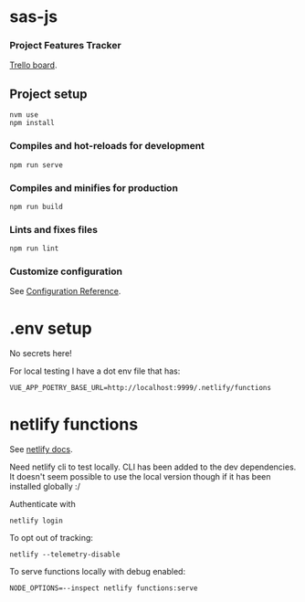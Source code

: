 # sas-js

### Project Features Tracker
[Trello board](https://trello.com/b/oGoAIsZA/sas-js).

## Project setup
```
nvm use
npm install
```

### Compiles and hot-reloads for development
```
npm run serve
```

### Compiles and minifies for production
```
npm run build
```

### Lints and fixes files
```
npm run lint
```

### Customize configuration
See [Configuration Reference](https://cli.vuejs.org/config/).


# .env setup
No secrets here!

For local testing I have a dot env file that has:
```
VUE_APP_POETRY_BASE_URL=http://localhost:9999/.netlify/functions
```
# netlify functions
See [netlify docs](https://docs.netlify.com/functions/overview/).

Need netlify cli to test locally.
CLI has been added to the dev dependencies.
It doesn't seem possible to use the local version though if it has been installed globally :/

Authenticate with
```
netlify login
```

To opt out of tracking:
```
netlify --telemetry-disable
```

To serve functions locally with debug enabled:
```
NODE_OPTIONS=--inspect netlify functions:serve
```
